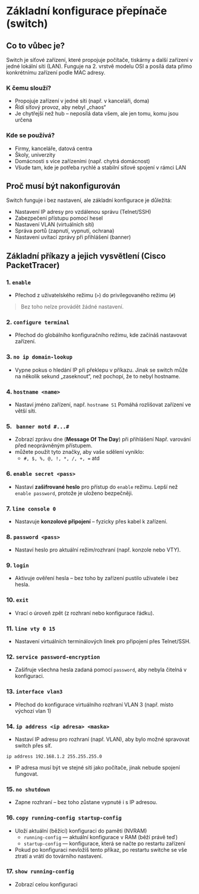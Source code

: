 # Základní konfigurace přepínače (switch)

## Co to vůbec je?
Switch je síťové zařízení, které propojuje počítače, tiskárny a další zařízení v jedné lokální síti (LAN). Funguje na 2. vrstvě modelu OSI a posílá data přímo konkrétnímu zařízení podle MAC adresy.

### K čemu slouží?
- Propojuje zařízení v jedné síti (např. v kanceláři, doma)
- Řídí síťový provoz, aby nebyl „chaos“
- Je chytřejší než hub – neposílá data všem, ale jen tomu, komu jsou určena

### Kde se používá?

- Firmy, kanceláře, datová centra
- Školy, univerzity
- Domácnosti s více zařízeními (např. chytrá domácnost)
- Všude tam, kde je potřeba rychlé a stabilní síťové spojení v rámci LAN

## Proč musí být nakonfigurován

Switch funguje i bez nastavení, ale základní konfigurace je důležitá:

- Nastavení IP adresy pro vzdálenou správu (Telnet/SSH)
- Zabezpečení přístupu pomocí hesel
- Nastavení VLAN (virtuálních sítí)
- Správa portů (zapnutí, vypnutí, ochrana)
- Nastavení uvítací zprávy při přihlášení (banner)

## Základní příkazy a jejich vysvětlení (Cisco PacketTracer)

### 1. `enable`
- Přechod z uživatelského režimu (`>`) do privilegovaného režimu (`#`)
> Bez toho nelze provádět žádné nastavení.

### 2. `configure terminal`
- Přechod do globálního konfiguračního režimu, kde začínáš nastavovat zařízení.

### 3. `no ip domain-lookup`
- Vypne pokus o hledání IP při překlepu v příkazu.
Jinak se switch může na několik sekund „zaseknout“, než pochopí, že to nebyl hostname.

### 4. `hostname <name>`
- Nastaví jméno zařízení, např. `hostname S1`
Pomáhá rozlišovat zařízení ve větší síti.

### 5. ` banner motd #...#`
- Zobrazí zprávu dne (**Message Of The Day**) při přihlášení
Např. varování před neoprávněným přístupem.
- můžete použít tyto značky, aby vaše sdělení vyniklo:
    - `#, $, %, @, !, *, /, +, =` atd
### 6. `enable secret <pass>`
- Nastaví **zašifrované heslo** pro přístup do `enable` režimu.
Lepší než `enable password`, protože je uloženo bezpečněji.

### 7. `line console 0`
- Nastavuje **konzolové připojení** – fyzicky přes kabel k zařízení.

### 8. `password <pass>`
- Nastaví heslo pro aktuální režim/rozhraní (např. konzole nebo VTY).

### 9. `login`
- Aktivuje ověření hesla – bez toho by zařízení pustilo uživatele i bez hesla.

### 10. `exit`
- Vrací o úroveň zpět (z rozhraní nebo konfigurace řádku).

### 11. `line vty 0 15`
- Nastavení virtuálních terminálových linek pro připojení přes Telnet/SSH.

### 12. `service password-encryption`
- Zašifruje všechna hesla zadaná pomocí `password`, aby nebyla čitelná v konfiguraci.

### 13. `interface vlan3`
- Přechod do konfigurace virtuálního rozhraní VLAN 3
(např. místo výchozí vlan 1)

### 14. `ip address <ip adresa> <maska>`
- Nastaví IP adresu pro rozhraní (např. VLAN), aby bylo možné spravovat switch přes síť.
```
ip address 192.168.1.2 255.255.255.0
```
- IP adresa musí být ve stejné síti jako počítače, jinak nebude spojení fungovat.

### 15. `no shutdown`
- Zapne rozhraní – bez toho zůstane vypnuté i s IP adresou.

### 16. `copy running-config startup-config`
- Uloží aktuální (běžící) konfiguraci do paměti (NVRAM)
  - `running-config` — aktuální konfigurace v RAM (běží právě teď)
  - `startup-config` — konfigurace, která se načte po restartu zařízení
-  Pokud po konfiguraci nevložíš tento příkaz, po restartu switche se vše ztratí a vrátí do továrního nastavení.

### 17. `show running-config`
- Zobrazí celou konfiguraci